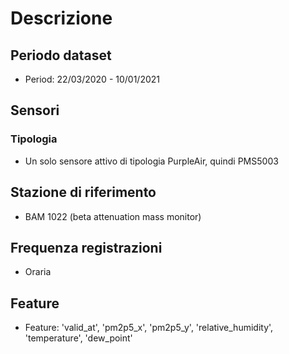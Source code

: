 # Descrizione 
## Periodo dataset
- Period: 22/03/2020 - 10/01/2021
## Sensori
### Tipologia
- Un solo sensore attivo di tipologia PurpleAir, quindi PMS5003
## Stazione di riferimento 
- BAM 1022 (beta attenuation mass monitor)
## Frequenza registrazioni 
- Oraria
## Feature 
- Feature: 'valid_at', 'pm2p5_x', 'pm2p5_y', 'relative_humidity', 'temperature', 'dew_point'
